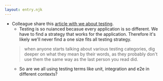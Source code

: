 ```yaml
---
layout: entry.njk
---
```


- Colleague share this [article with we about testing](https://martinfowler.com/articles/2021-test-shapes.html).
    - Testing is so nuianced becasue every application is so different. We have to find a strategy that works for the application. Therefore it's likely we'll never find a one size fits all testing strategy.
    > when anyone starts talking about various testing categories, dig deeper on what they mean by their words, as they probably don't use them the same way as the last person you read did.
    - So are we all using testing terms like unit, integration and e2e in different contexts?
     
